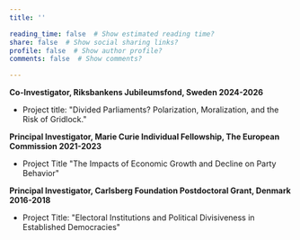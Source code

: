 ```yaml
---
title: ''

reading_time: false  # Show estimated reading time?
share: false  # Show social sharing links?
profile: false  # Show author profile?
comments: false  # Show comments?

---
```

**Co-Investigator, Riksbankens Jubileumsfond, Sweden 2024-2026**
- Project title: "Divided Parliaments? Polarization, Moralization, and the Risk of Gridlock."

**Principal Investigator, Marie Curie Individual Fellowship, The European Commission 2021-2023**
- Project Title "The Impacts of Economic Growth and Decline on Party Behavior"

**Principal Investigator, Carlsberg Foundation Postdoctoral Grant, Denmark 2016-2018**
- Project Title: "Electoral Institutions and Political Divisiveness in Established Democracies"
